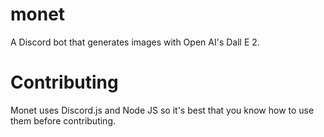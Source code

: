 # monet
A Discord bot that generates images with Open AI's Dall E 2.

# Contributing
Monet uses Discord.js and Node JS so it's best that you know how to use them before contributing.
